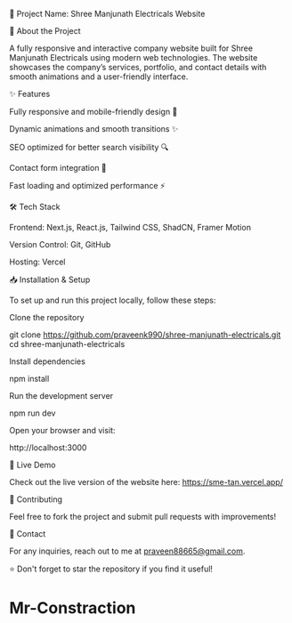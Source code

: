 ﻿📌 Project Name: Shree Manjunath Electricals Website

🚀 About the Project

A fully responsive and interactive company website built for Shree Manjunath Electricals using modern web technologies. The website showcases the company’s services, portfolio, and contact details with smooth animations and a user-friendly interface.

✨ Features

Fully responsive and mobile-friendly design 📱

Dynamic animations and smooth transitions ✨

SEO optimized for better search visibility 🔍

Contact form integration 📩

Fast loading and optimized performance ⚡

🛠️ Tech Stack

Frontend: Next.js, React.js, Tailwind CSS, ShadCN, Framer Motion

Version Control: Git, GitHub

Hosting: Vercel

📥 Installation & Setup

To set up and run this project locally, follow these steps:

Clone the repository

git clone https://github.com/praveenk990/shree-manjunath-electricals.git
cd shree-manjunath-electricals

Install dependencies

npm install

Run the development server

npm run dev

Open your browser and visit:

http://localhost:3000

🔗 Live Demo

Check out the live version of the website here: https://sme-tan.vercel.app/

🤝 Contributing

Feel free to fork the project and submit pull requests with improvements!

📧 Contact

For any inquiries, reach out to me at praveen88665@gmail.com.

⭐ Don't forget to star the repository if you find it useful!

# Mr-Constraction
